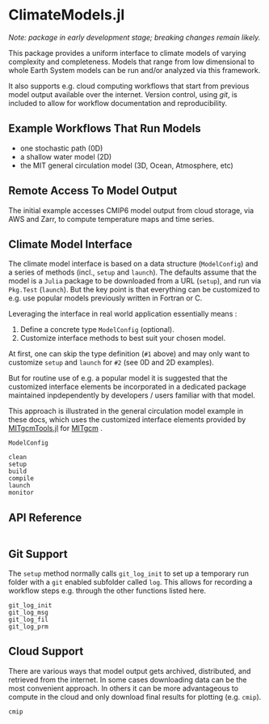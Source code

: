 # ClimateModels.jl

_Note: package in early development stage; breaking changes remain likely._

This package provides a uniform interface to climate models of varying complexity and completeness. Models that range from low dimensional to whole Earth System models can be run and/or analyzed via this framework. 

It also supports e.g. cloud computing workflows that start from previous model output available over the internet. Version control, using _git_, is included to allow for workflow documentation and reproducibility.

## Example Workflows That Run Models

- one stochastic path (0D)
- a shallow water model (2D)
- the MIT general circulation model (3D, Ocean, Atmosphere, etc)

## Remote Access To Model Output

The initial example accesses CMIP6 model output from cloud storage, via AWS and Zarr, to compute temperature maps and time series.

## Climate Model Interface

The climate model interface is based on a data structure (`ModelConfig`) and a series of methods (incl., `setup` and `launch`). The defaults assume that the model is a `Julia` package to be downloaded from a URL (`setup`), and run via `Pkg.Test` (`launch`). But the key point is that everything can be customized to e.g. use popular models previously written in Fortran or C.

Leveraging the interface in real world application essentially means :

1. Define a concrete type `ModelConfig` (optional).
2. Customize interface methods to best suit your chosen model.

At first, one can skip the type definition (`#1` above) and may only want to customize `setup` and `launch` for `#2` (see 0D and 2D examples).

But for routine use of e.g. a popular model it is suggested that the customized interface elements be incorporated in a dedicated package maintained inpdependently by developers / users familiar with that model.

This approach is illustrated in the general circulation model example in these docs, which uses the customized interface elements provided by [MITgcmTools.jl](https://github.com/gaelforget/MITgcmTools.jl) for [MITgcm](https://mitgcm.readthedocs.io/en/latest/) .

```@docs
ModelConfig
```

```@docs
clean
setup
build
compile
launch
monitor
```

## API Reference

```@index
```

## Git Support

The `setup` method normally calls `git_log_init` to set up a temporary run folder with a `git` enabled subfolder called `log`. This allows for recording a workflow steps e.g. through the other functions listed here.

```@docs
git_log_init
git_log_msg
git_log_fil
git_log_prm
```

## Cloud Support

There are various ways that model output gets archived, distributed, and retrieved from the internet. In some cases downloading data can be the most convenient approach. In others it can be more advantageous to compute in the cloud and only download final results for plotting (e.g. `cmip`).

```@docs
cmip
```

